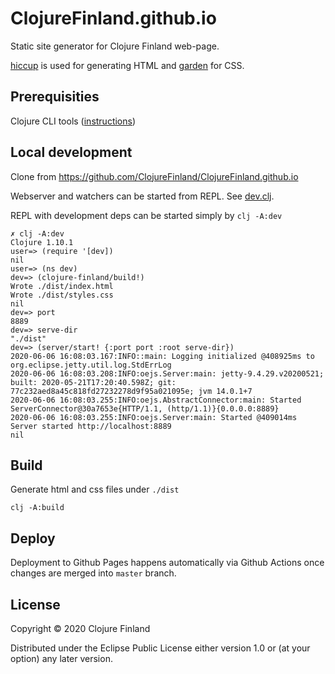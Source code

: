 # ClojureFinland.github.io

Static site generator for Clojure Finland web-page.

[hiccup](https://github.com/weavejester/hiccup) is used for generating HTML and [garden](https://github.com/noprompt/garden) for CSS.

## Prerequisities

Clojure CLI tools ([instructions](https://clojure.org/guides/getting_started))

## Local development

Clone from https://github.com/ClojureFinland/ClojureFinland.github.io

Webserver and watchers can be started from REPL. See [dev.clj](./dev/dev.clj).

REPL with development deps can be started simply by `clj -A:dev`

``` shell
✗ clj -A:dev
Clojure 1.10.1
user=> (require '[dev])
nil
user=> (ns dev)
dev=> (clojure-finland/build!)
Wrote ./dist/index.html
Wrote ./dist/styles.css
nil
dev=> port
8889
dev=> serve-dir
"./dist"
dev=> (server/start! {:port port :root serve-dir})
2020-06-06 16:08:03.167:INFO::main: Logging initialized @408925ms to org.eclipse.jetty.util.log.StdErrLog
2020-06-06 16:08:03.208:INFO:oejs.Server:main: jetty-9.4.29.v20200521; built: 2020-05-21T17:20:40.598Z; git: 77c232aed8a45c818fd27232278d9f95a021095e; jvm 14.0.1+7
2020-06-06 16:08:03.255:INFO:oejs.AbstractConnector:main: Started ServerConnector@30a7653e{HTTP/1.1, (http/1.1)}{0.0.0.0:8889}
2020-06-06 16:08:03.255:INFO:oejs.Server:main: Started @409014ms
Server started http://localhost:8889
nil
```

## Build

Generate html and css files under `./dist`

`clj -A:build`

## Deploy

Deployment to Github Pages happens automatically via Github Actions once changes are merged into `master` branch.

## License

Copyright © 2020 Clojure Finland

Distributed under the Eclipse Public License either version 1.0 or (at
your option) any later version.
